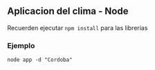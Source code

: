 ## Aplicacion del clima - Node

Recuerden ejecutar ```npm install``` para las librerias 

### Ejemplo 
```
node app -d "Cordoba"  
```
